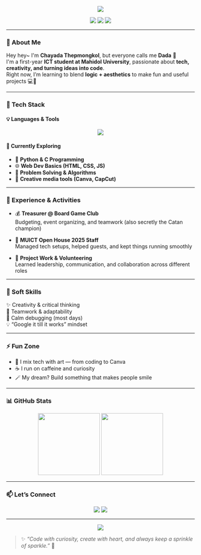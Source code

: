 <!-- Banner Section -->
<p align="center">
  <img src="https://capsule-render.vercel.app/api?type=waving&color=0:2a1b97,50:b25fff,100:ff40cb&height=200&section=header&text=Hi%20I'm%20Dada!🌸&fontSize=45&fontAlignY=35&fontColor=ffffff&desc=Creative%20Coder%20|%20ICT%20Student%20|%20Tech%20Dreamer&descAlignY=55&descAlign=50" />
</p>

<!-- Badges -->
<p align="center">
  <img src="https://img.shields.io/badge/💻-ICT%20Student-1a29be?style=flat-square" />
  <img src="https://img.shields.io/badge/🎨-Creative%20Thinker-b25fff?style=flat-square" />
  <img src="https://img.shields.io/badge/☕-Fueled%20by%20Caffeine-FF9DE6?style=flat-square" />
</p>

---

### 🌈 About Me  
Hey hey~ I'm **Chayada Thepmongkol**, but everyone calls me **Dada** 💫  
I'm a first-year **ICT student at Mahidol University**, passionate about **tech, creativity, and turning ideas into code**.  
Right now, I’m learning to blend **logic + aesthetics** to make fun and useful projects 💻🎨  

---

### 🚀 Tech Stack  
#### 💡 Languages & Tools  
<p align="center">
  <img src="https://skillicons.dev/icons?i=python,c,vscode,canva,illustrator,capcut,github" />
</p>

#### 🌱 Currently Exploring  
- 🐍 **Python & C Programming**  
- 🌐 **Web Dev Basics (HTML, CSS, JS)**  
- 🧩 **Problem Solving & Algorithms**  
- 🎥 **Creative media tools (Canva, CapCut)**  

---

### 💼 Experience & Activities  
- 💰 **Treasurer @ Board Game Club**  
  Budgeting, event organizing, and teamwork (also secretly the Catan champion)  

- 🏫 **MUICT Open House 2025 Staff**  
  Managed tech setups, helped guests, and kept things running smoothly

- 🧠 **Project Work & Volunteering**  
  Learned leadership, communication, and collaboration across different roles  

---

### 💬 Soft Skills  
✨ Creativity & critical thinking  
🤝 Teamwork & adaptability  
🧘 Calm debugging (most days)  
💡 “Google it till it works” mindset  

---

### ⚡ Fun Zone  
- 🎨 I mix tech with art — from coding to Canva  
- ☕ I run on caffeine and curiosity  
- 🪄 My dream? Build something that makes people smile  

---

### 📊 GitHub Stats  
<p align="center">
  <img src="https://github-readme-stats.vercel.app/api?username=YOUR_GITHUB_USERNAME&show_icons=true&theme=radical&hide_border=true" height="165" />
  <img src="https://streak-stats.demolab.com?user=YOUR_GITHUB_USERNAME&theme=radical&hide_border=true" height="165" />
</p>

---

### 📫 Let’s Connect  
<p align="center">
  <a href="mailto:Chayada.dada2549@gmail.com"><img src="https://img.shields.io/badge/Email-Chayada.dada2549%40gmail.com-50aaff?style=for-the-badge&logo=gmail&logoColor=white"/></a>
  <a href="https://github.com/YOUR_GITHUB_USERNAME"><img src="https://img.shields.io/badge/GitHub-Dada-ff76c9?style=for-the-badge&logo=github"/></a>
</p>

---

<p align="center">
  <img src="https://capsule-render.vercel.app/api?type=waving&color=0:ffe25f,50:ff820c,100:ff368a&height=120&section=footer" />
</p>

> ✨ *“Code with curiosity, create with heart, and always keep a sprinkle of sparkle.”* 🌷
